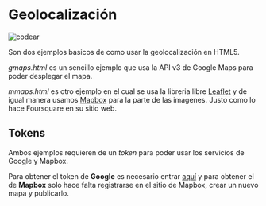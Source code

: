 Geolocalización
==============

<img src="http://codear.la/codear-header.jpg" alt="codear" />

Son dos ejemplos basicos de como usar la geolocalización en HTML5.

*gmaps.html* es un sencillo ejemplo que usa la API v3 de Google Maps para poder desplegar el mapa.

*mmaps.html* es otro ejemplo en el cual se usa la libreria libre [Leaflet] y de igual manera usamos [Mapbox] para la parte de las imagenes. Justo como lo hace Foursquare en su sitio web.

Tokens
------

Ambos ejemplos requieren de un *token* para poder usar los servicios de Google y Mapbox.

Para obtener el token de **Google** es necesario entrar [aquí](https://code.google.com/apis/console/) y para obtener el de **Mapbox** solo hace falta registrarse en el sitio de Mapbox, crear un nuevo mapa y publicarlo.


[Leaflet]: http://leafletjs.com
[Mapbox]: http://mapbox.com